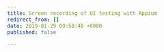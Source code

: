 ```yaml
---
title: Screen recording of UI testing with Appium
redirect_from: []
date: 2019-01-29 09:58:48 +0000
published: false

---
```

